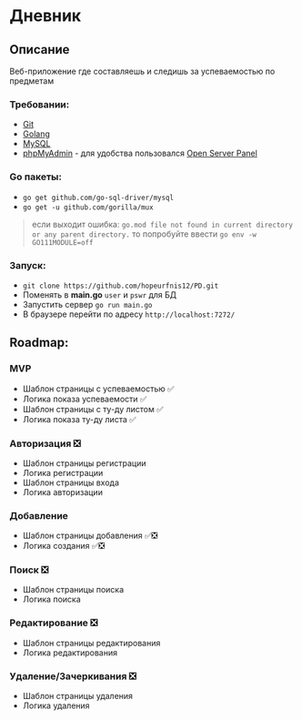 # Дневник

## Описание
Веб-приложение где составляешь и следишь за успеваемостью по предметам

### Требовании:
* [Git](https://docs.github.com/en/desktop/installing-and-configuring-github-desktop/installing-and-authenticating-to-github-desktop/installing-github-desktop)
* [Golang](https://go.dev/doc/install)
* [MySQL](https://dev.mysql.com/downloads/mysql/)
* [phpMyAdmin](https://www.phpmyadmin.net/) - для удобства пользовался [Open Server Panel](https://ospanel.io/) 

### Go пакеты:
* `go get github.com/go-sql-driver/mysql`
* `go get -u github.com/gorilla/mux`

> если выходит ошибка:  `go.mod file not found in current directory or any parent directory.` то попробуйте ввести `go env -w GO111MODULE=off`

### Запуск:
* `git clone https://github.com/hopeurfnis12/PD.git`
* Поменять в **main.go** `user` и `pswr` для БД
* Запустить сервер `go run main.go` 	
* В браузере перейти по адресу `http://localhost:7272/`

## Roadmap:
### MVP
* Шаблон страницы с успеваемостью ✅
* Логика показа успеваемости ✅
* Шаблон страницы с ту-ду листом ✅
* Логика показа ту-ду листа ✅

### Авторизация ❎
* Шаблон страницы регистрации
* Логика регистрации
* Шаблон страницы входа
* Логика авторизации

### Добавление
* Шаблон страницы добавления ✅❎
* Логика создания ✅❎

### Поиск ❎
* Шаблон страницы поиска
* Логика поиска

### Редактирование ❎
* Шаблон страницы редактирования
* Логика редактирования

### Удаление/Зачеркивания ❎
* Шаблон страницы удаления
* Логика удаления
